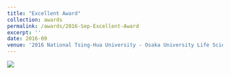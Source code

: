 ```yaml
---
title: "Excellent Award"
collection: awards
permalink: /awards/2016-Sep-Excellent-Award
excerpt: ''
date: 2016-09
venue: '2016 National Tsing-Hua University - Osaka University Life Science Student Symposium'
---
```


![](http://www.bio.sci.osaka-u.ac.jp/dbs01/img/20161102-17.jpg)

